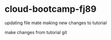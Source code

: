 # cloud-bootcamp-fj89
updating file mate
making new changes to tutorial

make changes from tutorial git